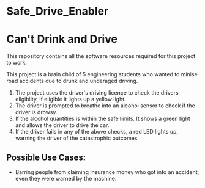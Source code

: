 # Safe_Drive_Enabler

# Can't Drink and Drive

This repository contains all the software resources required for this project to work.

This project is a brain child of 5 engineering students who wanted to minise road accidents due to drunk and underaged driving.

1) The project uses the driver's driving licence to check the drivers eligibilty, if eligible it lights up a yellow light.
2) The driver is prompted to breathe into an alcohol sensor to check if the driver is drowsy.
3) If the alcohol quantities is within the safe limits. It shows a green light and allows the driver to drive the car.
4) If the driver fails in any of the above checks, a red LED lights up, warning the driver of the catastrophic outcomes.

## Possible Use Cases:

- Barring people from claiming insurance money who got into an accident, even they were warned by the machine.
